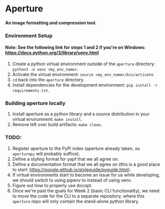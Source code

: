 # Aperture

#### An image formatting and compression tool.


### Environment Setup
#### Note: See the following link for steps 1 and 2 if you're on Windows: https://docs.python.org/3/library/venv.html
1. Create a python virtual environment outside of the `aperture` directory: `python3 -m venv <my_env_name>`.
2. Activate the virtual environment: `source <my_env_name>/bin/activate`.
2. `cd` back into the `aperture` directory.
3. Install dependencies for the development environment: `pip install -r requirements.txt`.


### Building aperture locally
1. Install aperture as a python library and a source distribution in your virtual environment: `make install`.
2. Remove left over build artifacts: `make clean`.

### TODO:
1. Register aperture to the PyPi index (aperture already taken, so `aperturepy` will probably suffice).
2. Define a styling format for yapf that we all agree on.
3. Define a documentation format that we all agree on (this is a good place to start: https://google.github.io/styleguide/pyguide.html).
4. If virtual environments start to become an issue for us while developing, we should switch to using pipenv to instead of using venv.
5. Figure out how to properly use docopt.
6. Once we're past the goals for Week 2 (basic CLI functionality), we need to move the code for the CLI to a separate repository, where this `aperture` repo will only contain the stand-alone python library. 